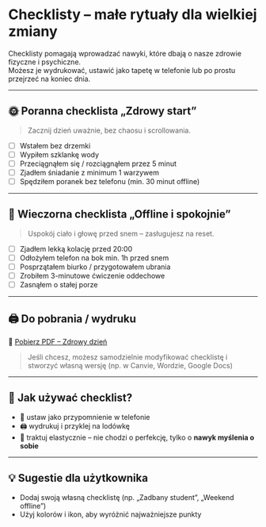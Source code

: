 # Checklisty – małe rytuały dla wielkiej zmiany

Checklisty pomagają wprowadzać nawyki, które dbają o nasze zdrowie fizyczne i psychiczne.  
Możesz je wydrukować, ustawić jako tapetę w telefonie lub po prostu przejrzeć na koniec dnia.

---

## 🌞 Poranna checklista „Zdrowy start”

> Zacznij dzień uważnie, bez chaosu i scrollowania.

- [ ] Wstałem bez drzemki
- [ ] Wypiłem szklankę wody
- [ ] Przeciągnąłem się / rozciągnąłem przez 5 minut
- [ ] Zjadłem śniadanie z minimum 1 warzywem
- [ ] Spędziłem poranek bez telefonu (min. 30 minut offline)

---

## 🌙 Wieczorna checklista „Offline i spokojnie”

> Uspokój ciało i głowę przed snem – zasługujesz na reset.

- [ ] Zjadłem lekką kolację przed 20:00
- [ ] Odłożyłem telefon na bok min. 1h przed snem
- [ ] Posprzątałem biurko / przygotowałem ubrania
- [ ] Zrobiłem 3-minutowe ćwiczenie oddechowe
- [ ] Zasnąłem o stałej porze

---

## 🖨️ Do pobrania / wydruku

📄 [Pobierz PDF – Zdrowy dzień](checklista-zdrowy-dzien.pdf)


> Jeśli chcesz, możesz samodzielnie modyfikować checklistę i stworzyć własną wersję (np. w Canvie, Wordzie, Google Docs)

---

## 🤔 Jak używać checklist?

- 📱 ustaw jako przypomnienie w telefonie
- 🖨️ wydrukuj i przyklej na lodówkę
- 🧠 traktuj elastycznie – nie chodzi o perfekcję, tylko o **nawyk myślenia o sobie**

---

## 💡 Sugestie dla użytkownika

- Dodaj swoją własną checklistę (np. „Zadbany student”, „Weekend offline”)
- Użyj kolorów i ikon, aby wyróżnić najważniejsze punkty
